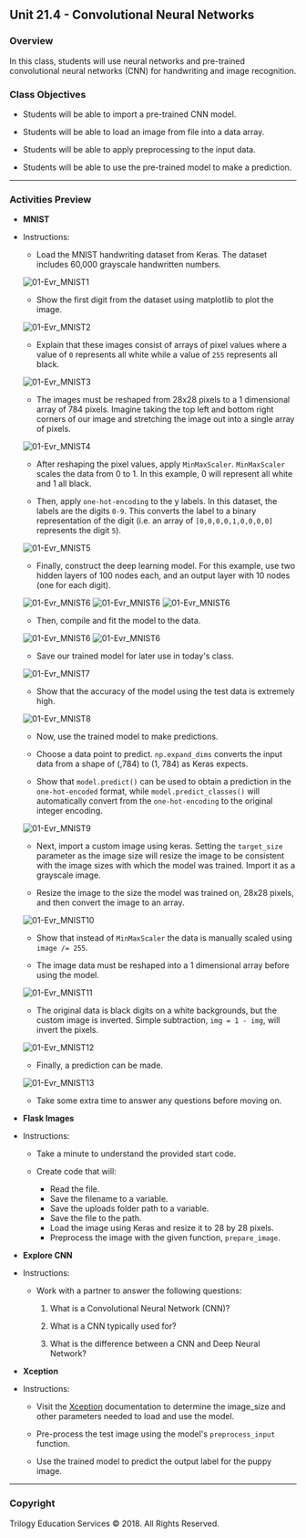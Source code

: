 ## Unit 21.4 - Convolutional Neural Networks

### Overview

In this class, students will use neural networks and pre-trained convolutional neural networks (CNN) for handwriting and image recognition.

### Class Objectives

* Students will be able to import a pre-trained CNN model.

* Students will be able to load an image from file into a data array.

* Students will be able to apply preprocessing to the input data.

* Students will be able to use the pre-trained model to make a prediction.

- - -

### Activities Preview

* **MNIST**

* Instructions:

  * Load the MNIST handwriting dataset from Keras.  The dataset includes 60,000 grayscale handwritten numbers.

  ![01-Evr_MNIST1](Images/01-Evr-MNIST1.png)

  * Show the first digit from the dataset using matplotlib to plot the image.

  ![01-Evr_MNIST2](Images/01-Evr-MNIST2.png)

  * Explain that these images consist of arrays of pixel values where a value of `0` represents all white while a value of `255` represents all black.

  ![01-Evr_MNIST3](Images/01-Evr-MNIST3.png)

  * The images must be reshaped from 28x28 pixels to a 1 dimensional array of 784 pixels. Imagine taking the top left and bottom right corners of our image and stretching the image out into a single array of pixels.

  ![01-Evr_MNIST4](Images/01-Evr-MNIST4.png)

  * After reshaping the pixel values, apply `MinMaxScaler`.  `MinMaxScaler` scales the data from 0 to 1.  In this example, 0 will represent all white and 1 all black.

  * Then, apply `one-hot-encoding` to the y labels. In this dataset, the labels are the digits `0-9`.  This converts the label to a binary representation of the digit (i.e. an array of `[0,0,0,0,1,0,0,0,0]` represents the digit `5`).

  ![01-Evr_MNIST5](Images/01-Evr-MNIST5.png)

  * Finally, construct the deep learning model. For this example, use two hidden layers of 100 nodes each, and an output layer with 10 nodes (one for each digit).

  ![01-Evr_MNIST6](Images/01-Evr-MNIST6a.png)
  ![01-Evr_MNIST6](Images/01-Evr-MNIST6b.png)
  ![01-Evr_MNIST6](Images/01-Evr-MNIST6c.png)

  * Then, compile and fit the model to the data.

  ![01-Evr_MNIST6](Images/01-Evr-MNIST6d.png)
  ![01-Evr_MNIST6](Images/01-Evr-MNIST6e.png)

  * Save our trained model for later use in today's class.

  ![01-Evr_MNIST7](Images/01-Evr-MNIST7.png)

  * Show that the accuracy of the model using the test data is extremely high.

  ![01-Evr_MNIST8](Images/01-Evr-MNIST8.png)

  * Now, use the trained model to make predictions.

  * Choose a data point to predict.  `np.expand_dims` converts the input data from a shape of (,784) to (1, 784) as Keras expects.

  * Show that `model.predict()` can be used to obtain a prediction in the `one-hot-encoded` format, while `model.predict_classes()` will automatically convert from the `one-hot-encoding` to the original integer encoding.

  ![01-Evr_MNIST9](Images/01-Evr-MNIST9.png)

  * Next, import a custom image using keras.  Setting the `target_size` parameter as the image size will resize the image to be consistent with the image sizes with which the model was trained. Import it as a grayscale image.

  * Resize the image to the size the model was trained on, 28x28 pixels, and then convert the image to an array.

  ![01-Evr_MNIST10](Images/01-Evr-MNIST10.png)

  * Show that instead of `MinMaxScaler` the data is manually scaled using `image /= 255`.

  * The image data must be reshaped into a 1 dimensional array before using the model.

  ![01-Evr_MNIST11](Images/01-Evr-MNIST11.png)

  * The original data is black digits on a white backgrounds, but the custom image is inverted. Simple subtraction, `img = 1 - img`, will invert the pixels.

  ![01-Evr_MNIST12](Images/01-Evr-MNIST12.png)

  * Finally, a prediction can be made.

  ![01-Evr_MNIST13](Images/01-Evr-MNIST13.png)

  * Take some extra time to answer any questions before moving on.

* **Flask Images**

* Instructions:

  * Take a minute to understand the provided start code.

  * Create code that will:

    * Read the file.
    * Save the filename to a variable.
    * Save the uploads folder path to a variable.
    * Save the file to the path.
    * Load the image using Keras and resize it to 28 by 28 pixels.
    * Preprocess the image with the given function, `prepare_image`.

* **Explore CNN**

* Instructions:

  * Work with a partner to answer the following questions:

    1. What is a Convolutional Neural Network (CNN)?

    2. What is a CNN typically used for?

    3. What is the difference between a CNN and Deep Neural Network?

* **Xception**

* Instructions:

  * Visit the [Xception](https://keras.io/applications/#xception) documentation to determine the image_size and other parameters needed to load and use the model.

  * Pre-process the test image using the model's `preprocess_input` function.

  * Use the trained model to predict the output label for the puppy image.

- - -

### Copyright

Trilogy Education Services © 2018. All Rights Reserved.
